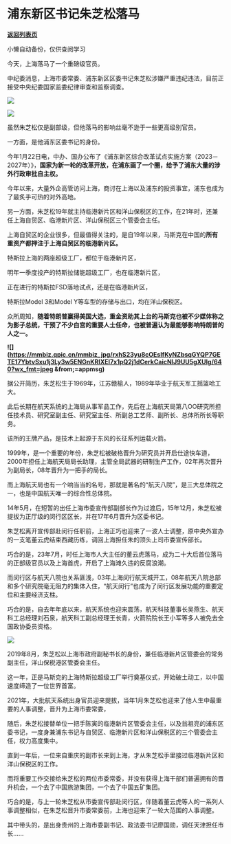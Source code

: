 # 浦东新区书记朱芝松落马

[**返回列表页**](/gzh/政事堂2019)

小懒自动备份，仅供查阅学习

今天，上海落马了一个重磅级官员。

中纪委消息，上海市委常委、浦东新区区委书记朱芝松涉嫌严重违纪违法，目前正接受中央纪委国家监委纪律审查和监察调查。

![](https://mmbiz.qpic.cn/mmbiz_png/rxhS23yu8cOEsIfKyNZbsqGYQP7GETE1aLicPEt8w8JrfdfIv3yZDic8OSSvrveNhPuImjRGYxYejqYiaYC4ZwPAA/640?wx_fmt=png&from;=appmsg)

![](https://mmbiz.qpic.cn/mmbiz_jpg/rxhS23yu8cOEsIfKyNZbsqGYQP7GETE1WXyTUGOFDYpyWX2WFHuibEbH95Yw1YQvcBxyibfEcJdndaJVHKqVhtLw/640?wx_fmt=jpeg&from;=appmsg)

虽然朱芝松仅是副部级，但他落马的影响丝毫不逊于一些更高级别官员。  

一方面，是他浦东区委书记的身份。  

今年1月22日电，中办、国办公布了《浦东新区综合改革试点实施方案（2023－2027年）》，**国家为新一轮的改革开放，在浦东画了一个圈，给予了浦东大量的涉外行政审批自主权。**

今年以来，大量外企高管访问上海，商讨在上海以及浦东的投资事宜，浦东也成为了最炙手可热的对外高地。  

另一方面，朱芝松19年就主持临港新片区和洋山保税区的工作，在21年时，还兼任上海自贸区、临港新片区、洋山保税区三个管委会主任。

上海自贸区的企业很多，但最值得关注的，是自19年以来，马斯克在中国的**所有重资产都押注于上海自贸区的临港新片区。**

特斯拉上海的两座超级工厂，都位于临港新片区，

明年一季度投产的特斯拉储能超级工厂，也在临港新片区，

正在进行的特斯拉FSD落地试点，还是在临港新片区，  

特斯拉Model 3和Model Y等车型的存储与出口，均在洋山保税区。

众所周知，**随着特朗普赢得美国大选，重金资助其上台的马斯克也被不少媒体称之为影子总统，干预了不少白宫的重要人士任命，也被普遍认为最能够影响特朗普的人之一。**

**![](https://mmbiz.qpic.cn/mmbiz_jpg/rxhS23yu8cOEsIfKyNZbsqGYQP7GETE17YbtvSxu1j3Ly3w5ENGnKRIXEI7x1pQ2j1dCerkCaicNIJ9UU5gXUIg/640?wx_fmt=jpeg
&from;=appmsg)**

据公开简历，朱芝松生于1969年，江苏赣榆人，1989年毕业于航天军工摇篮哈工大。

此后长期在航天系统的上海局从事军品工作，先后在上海航天局第八OO研究所担任技术员、研究室副主任、研究室主任、所副总工艺师、副所长、总体所所长等职务。

该所的王牌产品，是技术上起源于东风的长征系列运载火箭。

1999年，是一个重要的年份，朱芝松被破格晋升为研究员并开启仕途快车道，2000年担任上海航天局局长助理，主管全局武器的研制生产工作，02年再次晋升为副局长，08年晋升为一把手的局长。

而上海航天局也有一个响当当的名号，那就是著名的“航天八院”，是三大总体院之一，也是中国航天唯一的综合性总体院。  

14年5月，在短暂的出任上海市委宣传部副部长作为过渡后，15年12月，朱芝松被提拔为正厅级的闵行区区长，并在17年6月晋升为区委书记。  

朱芝松离开宣传部赴闵行任职前，上海正巧也迎来了一波人士调整，原中央外宣办的一支笔董云虎结束西藏历练，调回上海担任朱的顶头上司市委宣传部长。

巧合的是，23年7月，时任上海市人大主任的董云虎落马，成为二十大后首位落马的正部级官员以及上海首虎，开启了上海滩久违的反腐浪潮。  

而闵行区与航天八院也关系匪浅，03年上海闵行航天城开工，08年航天八院总部和多个研究院毫无阻力的集体入住，“航天闵行”也成为了闵行区发展功能的重要定位和主要经济支柱。

巧合的是，自去年年底以来，航天系统也迎来震荡，航天科技董事长吴燕生、航天科工总经理刘石泉，航天科工副总经理王长青，火箭院院长王小军等多人被免去全国政协委员资格。

![](https://mmbiz.qpic.cn/mmbiz_jpg/rxhS23yu8cOEsIfKyNZbsqGYQP7GETE1Vewhn5IvI2ibiaJFaib0U1icONlTMBicR4jW9fWd295yv5WcrYfaSR5Dbsw/640?wx_fmt=jpeg&from;=appmsg)

2019年8月，朱芝松以上海市政府副秘书长的身份，兼任临港新片区管委会的常务副主任，洋山保税港区管委会主任。

这一年，正是马斯克的上海特斯拉超级工厂举行奠基仪式，开始破土动工，以中国速度缔造了一位世界首富。

2021年，大批航天系统出身官员迎来提拔，当年1月朱芝松也迎来了他人生中最重要的人事调整，晋升为上海市委常委，

随后，朱芝松接替单位一把手陈寅的临港新片区管委会主任，以及翁祖亮的浦东区委书记，一度身兼浦东书记与自贸区、临港新片区和洋山保税区的三个管委会主任，权力高度集中。

直到一年后，一位来自重庆的副市长来到上海，才从朱芝松手里接过临港新片区和洋山保税区的工作。

而将重要工作交接给朱芝松的两位市委常委，并没有获得上海干部们普遍拥有的晋升机会，一个去了中国旅游集团，一个去了中国五矿集团。

巧合的是，与上一轮朱芝松从市委宣传部赴闵行区，伴随着董云虎等人的一系列人事调整相似，在朱芝松晋升市委常委前，上海也迎来了一轮大范围的人事调整。

其中带头的，是出身贵州的上海市委副书记、政法委书记廖国勋，调任天津担任市长......

